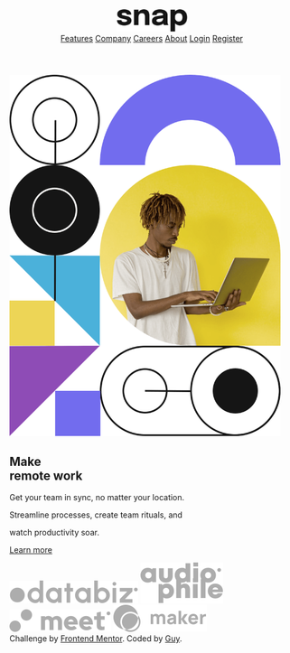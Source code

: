 <!DOCTYPE html>
<html lang="en">
<head>
  <meta charset="UTF-8">
  <meta name="viewport" content="width=device-width, initial-scale=1.0"> <!-- displays site properly based on user's device -->
  <link href='https://fonts.googleapis.com/css?family=Epilogue' rel='stylesheet'>
  <link rel="stylesheet" href="Style.css">
  <link rel="icon" type="image/png" sizes="32x32" href="./images/favicon-32x32.png">
  <script src="js.js"></script>
  <title>Frontend Mentor | Intro section with dropdown navigation</title>
  
</head>
<body>
  <header>
  <a href="#"><img class="Logosnap" src="images/logo.svg" width="125"></a>
<nav>
  <a href="#">Features</a>
  <a href="#">Company</a>
  <a href="#">Careers</a>
  <a href="#">About</a>
  <span class="right">
  <a href="#">Login</a>
  <a href="#" class="register">Register</a>
  </span>
</nav>
</header>
  <section class="middle">
    <img src="images/image-hero-desktop.png" class="imgsection" width="480">
  <h1 class="remote">Make <br>remote work</h1>
  <div class="parag">
  <p>Get your team in sync, no matter your location.</p>
  <p>Streamline processes, create team rituals, and</p>
  <p>watch productivity soar.</p>
  </div>


  <a href="#" class="learnmore">Learn more</a>
  </section>
  <section class="bottom">
    <img src="images/client-databiz.svg">
    <img src="images/client-audiophile.svg">
    <img src="images/client-meet.svg">
    <img src="images/client-maker.svg">
  </section>
  <div class="attribution">
    Challenge by <a href="https://www.frontendmentor.io?ref=challenge" target="_blank">Frontend Mentor</a>. 
    Coded by <a href="#">Guy</a>.
  </div> 
</body>
</html>
